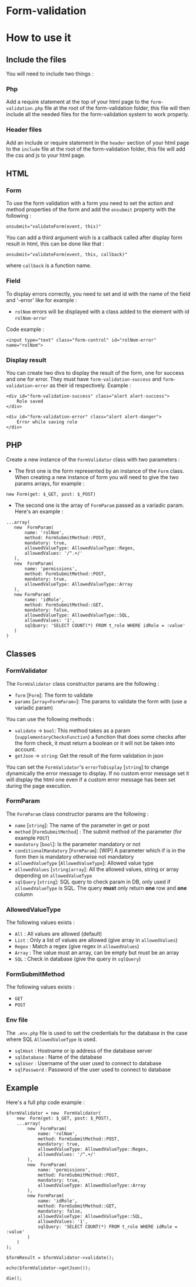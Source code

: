 # Form-validation

# How to use it

## Include the files
You will need to include two things :

### Php
Add a require statement at the top of your html page to the `form-validation.php` file at the root of the form-validation folder, this file will then include all the needed files for the form-validation system to work properly.

### Header files
Add an include or require statement in the `header` section of your html page to the `include` file at the root of the form-validation folder, this file will add the css and js to your html page.

## HTML

### Form
To use the form validation with a form you need to set the action and method properties of the form and add the `onsubmit` property with the following : 
```
onsubmit="validateForm(event, this)"
```
You can add a third argument wich is a callback called after display form result in html, this can be done like that : 
```
onsubmit="validateForm(event, this, callback)"
```
where `callback` is a function name.

### Field
To display errors correctly, you need to set and id with the name of the field and '-error' like for example : 
 - `rolNom` errors will be displayed with a class added to the element with id `rolNom-error`

Code example :
```
<input type="text" class="form-control" id="rolNom-error" name="rolNom">
```

### Display result
You can create two divs to display the result of the form, one for success and one for error. They must have `form-validation-success` and `form-validation-error` as their id respectively. Example : 

```
<div id="form-validation-success" class="alert alert-success">
    Role saved
</div>

<div id="form-validation-error" class="alert alert-danger">
    Error while saving role
</div>
```

## PHP

Create a new instance of the `FormValidator` class with two parameters :

 - The first one is the form represented by an instance of the `Form` class. When creating a new instance of form you will need to give the two params arrays, for example : 
 ```
 new Form(get: $_GET, post: $_POST)
 ```
 
 - The second one is the array of `FormParam` passed as a variadic param. Here's an example : 
 ```
 ...array(
    new  FormParam(
        name: 'rolNom',
        method: FormSubmitMethod::POST,
        mandatory: true,
        allowedValueType: AllowedValueType::Regex,
        allowedValues: '/^.+/'
    ),
    new  FormParam(
        name: 'permissions',
        method: FormSubmitMethod::POST,
        mandatory: true,
        allowedValueType: AllowedValueType::Array
    ),
    new FormParam(
        name: 'idRole',
        method: FormSubmitMethod::GET,
        mandatory: false,
        allowedValueType: AllowedValueType::SQL,
        allowedValues: '1',
        sqlQuery: 'SELECT COUNT(*) FROM t_role WHERE idRole = :value'
    )
)
```

## Classes

### FormValidator
The `FormValidator` class constructor params are the following :
 - `form` [`Form`]: The form to validate
 - `params` [`array<FormParam>`]: The params to validate the form with (use a variadic param)

You can use the following methods :
 - `validate` -> `bool`: This method takes as a param (`supplementaryChecksFunction`) a function that does some checks after the form check, it must return a boolean or it will not be taken into account.
 - `getJson` -> `string`: Get the result of the form validation in json

You can set the `FormValidator`'s `errorToDisplay` [`string`] to change dynamically the error message to display. If no custom error message set it will display the html one even if a custom error message has been set during the page execution.

### FormParam
The `FormParam` class constructor params are the following :
 - `name` [`string`]: The name of the parameter in get or post
 - `method` [`FormSubmitMethod`] : The submit method of the parameter (for example `POST`)
 - `mandatory` [`bool`]: Is the parameter mandatory or not
 - `conditionalMandatory` [`FormParam`]: [WIP] A parameter which if is in the form then is mandatory otherwise not mandatory
 - `allowedValueType` [`AllowedValueType`]: Allowed value type 
 - `allowedValues` [`string|array`]: All the allowed values, string or array depending on `allowedValueType`
 - `sqlQuery` [`string`]: SQL query to check param in DB, only used if `allowedValueType` is SQL. The query **must** only return **one** row and **one** column

### AllowedValueType
The following values exists :
 - `All` : All values are allowed (default)
 - `List` : Only a list of values are allowed (give array in `allowedValues`)
 - `Regex` : Match a regex (give regex in `allowedValues`)
 - `Array` : The value must an array, can be empty but must be an array
 - `SQL` : Check in database (give the query in `sqlQuery`)


### FormSubmitMethod
The following values exists :
 - `GET`
 - `POST`


### Env file
The `.env.php` file is used to set the credentials for the database in the case where SQL `AllowedValueType` is used.

 - `sqlHost` : Hostname or ip address of the database server
 - `sqlDatabase` : Name of the database
 - `sqlUser` : Username of the user used to connect to database
 - `sqlPassword` : Password of the user used to connect to database


## Example

Here's a full php code example :
```
$formValidator = new  FormValidator(
	new  Form(get: $_GET, post: $_POST),
	...array(
		new  FormParam(
			name: 'rolNom',
			method: FormSubmitMethod::POST,
			mandatory: true,
			allowedValueType: AllowedValueType::Regex,
			allowedValues: '/^.+/'
		),
		new  FormParam(
			name: 'permissions',
			method: FormSubmitMethod::POST,
			mandatory: true,
			allowedValueType: AllowedValueType::Array
		),
		new FormParam(
            name: 'idRole',
            method: FormSubmitMethod::GET,
            mandatory: false,
            allowedValueType: AllowedValueType::SQL,
            allowedValues: '1',
            sqlQuery: 'SELECT COUNT(*) FROM t_role WHERE idRole = :value'
        )
	)
);

$formResult = $formValidator->validate();

echo($formValidator->getJson());

die();
```